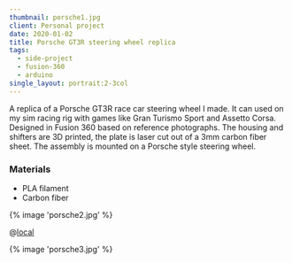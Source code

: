 ```yaml
---
thumbnail: porsche1.jpg
client: Personal project
date: 2020-01-02
title: Porsche GT3R steering wheel replica
tags:
  - side-project
  - fusion-360
  - arduino
single_layout: portrait:2-3col
---
```


A replica of a Porsche GT3R race car steering wheel I made. It can used on my sim racing rig with games like Gran Turismo Sport and Assetto Corsa. Designed in Fusion 360 based on reference photographs. The housing and shifters are 3D printed, the plate is laser cut out of a 3mm carbon fiber sheet. The assembly is mounted on a Porsche style steering wheel.

### Materials

- PLA filament
- Carbon fiber

<div class="block gallery grid:bmw grid:full">

{% image 'porsche2.jpg' %}

@[local](explodedview.mp4)

{% image 'porsche3.jpg' %}

</div>